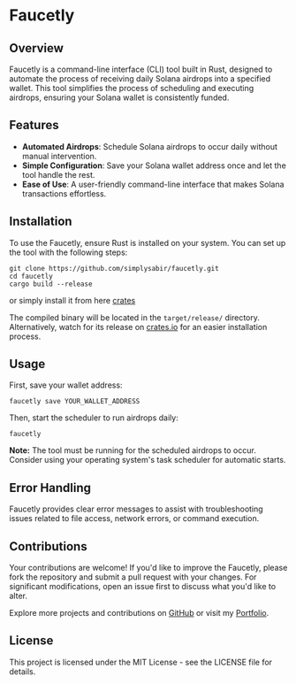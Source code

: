 
# Faucetly

## Overview

Faucetly is a command-line interface (CLI) tool built in Rust, designed to automate the process of receiving daily Solana airdrops into a specified wallet. This tool simplifies the process of scheduling and executing airdrops, ensuring your Solana wallet is consistently funded.

## Features

- **Automated Airdrops**: Schedule Solana airdrops to occur daily without manual intervention.
- **Simple Configuration**: Save your Solana wallet address once and let the tool handle the rest.
- **Ease of Use**: A user-friendly command-line interface that makes Solana transactions effortless.

## Installation

To use the Faucetly, ensure Rust is installed on your system. You can set up the tool with the following steps:

```
git clone https://github.com/simplysabir/faucetly.git
cd faucetly
cargo build --release
```

or simply install it from here [crates]("https://crates.io/crates/faucetly")

The compiled binary will be located in the `target/release/` directory. Alternatively, watch for its release on [crates.io](https://crates.io/faucetly) for an easier installation process.

## Usage

First, save your wallet address:

```
faucetly save YOUR_WALLET_ADDRESS
```

Then, start the scheduler to run airdrops daily:

```
faucetly
```

**Note:** The tool must be running for the scheduled airdrops to occur. Consider using your operating system's task scheduler for automatic starts.

## Error Handling

Faucetly provides clear error messages to assist with troubleshooting issues related to file access, network errors, or command execution.

## Contributions

Your contributions are welcome! If you'd like to improve the Faucetly, please fork the repository and submit a pull request with your changes. For significant modifications, open an issue first to discuss what you'd like to alter.

Explore more projects and contributions on [GitHub](https://github.com/simplysabir) or visit my [Portfolio](https://simplysabir.live/).

## License

This project is licensed under the MIT License - see the LICENSE file for details.
